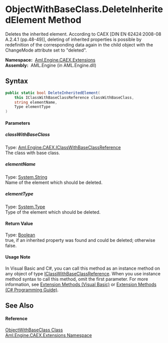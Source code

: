 ObjectWithBaseClass.DeleteInheritedElement Method
=================================================
Deletes the inherited element. According to CAEX [DIN EN 62424:2008-08 A.2.4.1 (pp.48-49)], deleting of inherited properties is possible by redefinition of the corresponding data again in the child object with the ChangeMode attribute set to "deleted".

  **Namespace:**  [Aml.Engine.CAEX.Extensions][1]  
  **Assembly:**  AML.Engine (in AML.Engine.dll)

Syntax
------

```csharp
public static bool DeleteInheritedElement(
	this IClassWithBaseClassReference classWithBaseClass,
	string elementName,
	Type elementType
)
```

#### Parameters

##### *classWithBaseClass*
Type: [Aml.Engine.CAEX.IClassWithBaseClassReference][2]  
The class with base class.

##### *elementName*
Type: [System.String][3]  
Name of the element which should be deleted.

##### *elementType*
Type: [System.Type][4]  
Type of the element which should be deleted.

#### Return Value
Type: [Boolean][5]  
true, if an inherited property was found and could be deleted; otherwise false.
#### Usage Note
In Visual Basic and C#, you can call this method as an instance method on any object of type [IClassWithBaseClassReference][2]. When you use instance method syntax to call this method, omit the first parameter. For more information, see [Extension Methods (Visual Basic)][6] or [Extension Methods (C# Programming Guide)][7].

See Also
--------

#### Reference
[ObjectWithBaseClass Class][8]  
[Aml.Engine.CAEX.Extensions Namespace][1]  

[1]: ../README.md
[2]: ../../Aml.Engine.CAEX/IClassWithBaseClassReference/README.md
[3]: https://docs.microsoft.com/dotnet/api/system.string
[4]: https://docs.microsoft.com/dotnet/api/system.type
[5]: https://docs.microsoft.com/dotnet/api/system.boolean
[6]: https://docs.microsoft.com/dotnet/visual-basic/programming-guide/language-features/procedures/extension-methods
[7]: https://docs.microsoft.com/dotnet/csharp/programming-guide/classes-and-structs/extension-methods
[8]: README.md
[9]: https://www.automationml.org
[10]: ../../icons/logoShade.png